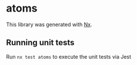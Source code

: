 # atoms

This library was generated with [Nx](https://nx.dev).

## Running unit tests

Run `nx test atoms` to execute the unit tests via Jest
